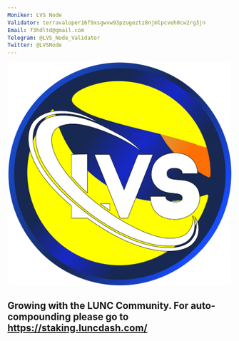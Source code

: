 ```yaml
---
Moniker: LVS Node
Validator: terravaloper16f9xsgwvw93pzugeztz8njmlpcveh0cw2rg3jn
Email: f3hdltd@gmail.com
Telegram: @LVS_Node_Validator
Twitter: @LVSNode
---
```


<p align="center">
  <img src="logo.png" width="500" height="500">
</p>

## Growing with the LUNC Community. For auto-compounding please go to https://staking.luncdash.com/
